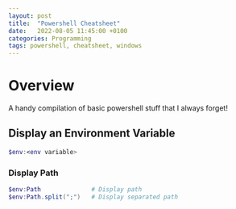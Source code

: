 ```yaml
---
layout: post
title:  "Powershell Cheatsheet"
date:   2022-08-05 11:45:00 +0100
categories: Programming
tags: powershell, cheatsheet, windows
---
```

# Overview
A handy compilation of basic powershell stuff that I always forget!

## Display an Environment Variable
```powershell
$env:<env variable>
```
### Display Path
```powershell
$env:Path              # Display path
$env:Path.split(";")   # Display separated path
```
